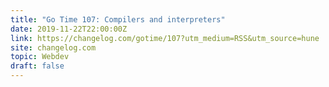 ```yaml
---
title: "Go Time 107: Compilers and interpreters"
date: 2019-11-22T22:00:00Z
link: https://changelog.com/gotime/107?utm_medium=RSS&utm_source=hune
site: changelog.com
topic: Webdev
draft: false
---
```

